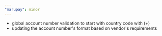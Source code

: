 ```yaml
---
"marupay": minor
---
```


- global account number validation to start with country code with (+)
- updating the account number's format based on vendor's requirements
